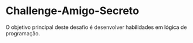 # Challenge-Amigo-Secreto
O objetivo principal deste desafio é desenvolver habilidades em lógica de programação.
